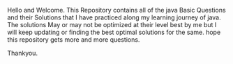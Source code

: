 Hello and Welcome.
This Repository contains all of the java Basic Questions and their Solutions that I have practiced along my learning journey of java.
The solutions May or may not be optimized at their level best by me but I will keep updating or finding the best optimal solutions for the same.
hope this repository gets more and more questions.

Thankyou.
